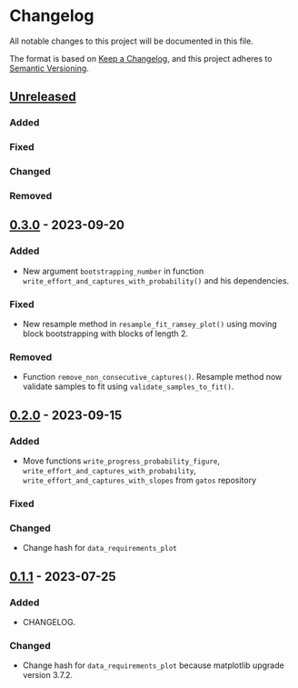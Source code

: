 # Changelog

All notable changes to this project will be documented in this file.

The format is based on [Keep a Changelog](https://keepachangelog.com/en/1.0.0/),
and this project adheres to [Semantic Versioning](https://semver.org/spec/v2.0.0.html).

## [Unreleased]

### Added
### Fixed

### Changed

### Removed

## [0.3.0] - 2023-09-20

### Added

- New argument `bootstrapping_number` in function `write_effort_and_captures_with_probability()` and his dependencies.

### Fixed

- New resample method in `resample_fit_ramsey_plot()` using moving block bootstrapping with blocks of length 2.

### Removed

- Function `remove_non_consecutive_captures()`. Resample method now validate samples to fit using `validate_samples_to_fit()`.

## [0.2.0] - 2023-09-15

### Added

- Move functions `write_progress_probability_figure`, `write_effort_and_captures_with_probability`, `write_effort_and_captures_with_slopes` from `gatos` repository

### Fixed

### Changed
- Change hash for `data_requirements_plot`

## [0.1.1] - 2023-07-25

### Added

- CHANGELOG.


### Changed
- Change hash for `data_requirements_plot` because matplotlib upgrade version 3.7.2.

[unreleased]: https://github.com/IslasGECI/eradication_data_requirements/compare/v0.3.0...HEAD
[0.3.0]: https://github.com/IslasGECI/eradication_data_requirements/compare/v0.3.0...v0.2.0
[0.2.0]: https://github.com/IslasGECI/eradication_data_requirements/compare/v0.2.0...v0.1.1
[0.1.1]: https://github.com/IslasGECI/eradication_data_requirements/compare/v0.1.0...v0.1.1